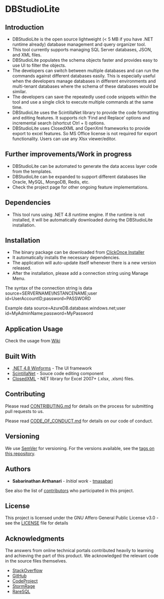 # DBStudioLite

## Introduction
- DBStudioLite is the open source lightweight (< 5 MB if you have .NET runtime already) database management and query organizer tool. 
- This tool currently supports managing SQL Server databases, JSON, and XML files. 
- DBStudioLite populates the schema objects faster and provides easy to use UI to filter the objects.
- The developers can switch between multiple databases and can run the commands against different databases easily. This is especially useful when the developers manage databases in different environments and multi-tenant databases where the schema of these databases would be similar.
- The developers can save the repeatedly used code snippets within the tool and use a single click to execute multiple commands at the same time.
- DBStudioLite uses the ScintillaNet library to provide the code formatting and editing features. It supports rich ‘Find and Replace’ options and incremental search (shortcut Ctrl + I) options.
- DBStudioLite uses ClosedXML and OpenXml frameworks to provide export to excel features. So MS Office license is not required for export functionality. Users can use any Xlsx viewer/editor.

## Further improvements/Work in progress
- DBStudioLite can be automated to generate the data access layer code from the templates.
- DBStudioLite can be expanded to support different databases like Oracle, MySQL, MongoDB, Redis, etc.
- Check the project page for other ongoing feature implementations.

## Dependencies
- This tool runs using .NET 4.8 runtime engine. If the runtime is not installed, it will be automatically downloaded during the DBStudioLite installation.

## Installation
- The binary package can be downloaded from [ClickOnce Installer](https://raw.githubusercontent.com/tmasabari/DBStudioLite/Pages/docs/installer/setup.exe)
- It automatically installs the necessary dependencies.
- The application will auto-update itself whenever there is a new version released.
- After the installation, please add a connection string using Manage Menu.

The syntax of the connection string is data source=SERVERNAME\INSTANCENAME;user id=UserAccountID;password=PASSWORD

Example data source=AzureDB.database.windows.net;user id=MyAdminName;password=MyPassword

## Application Usage
Check the usage from [Wiki](../../wiki) 

## Built With

* [.NET 4.8 Winforms](https://github.com/dotnet/winforms) - The UI framework
* [ScintillaNet](https://github.com/jacobslusser/ScintillaNET) - Souce code editing component
* [ClosedXML](https://github.com/ClosedXML/ClosedXML) - NET library for Excel 2007+ (.xlsx, .xlsm) files. 

## Contributing

Please read [CONTRIBUTING.md](CONTRIBUTING.md) for details on the process for submitting pull requests to us.

Please read [CODE_OF_CONDUCT.md](CODE_OF_CONDUCT.md) for details on our code of conduct.

## Versioning

We use [SemVer](http://semver.org/) for versioning. For the versions available, see the [tags on this repository](https://github.com/tmasabari/DBStudioLite/tags). 

## Authors

* **Sabarinathan Arthanari** - *Initial work* - [tmasabari](https://github.com/tmasabari)

See also the list of [contributors](https://github.com/tmasabari/DBStudioLite/contributors) who participated in this project.

## License

This project is licensed under the GNU Affero General Public License v3.0 - see the [LICENSE](LICENSE) file for details

## Acknowledgments
The answers from online technical portals contributed heavily to learning and achieving the part of this product. We acknowledged the relevant code in the source files themselves.

*  [StackOverflow](https://stackoverflow.com/)
*  [GitHub](https://github.com)
*  [CodeProject](https://www.codeproject.com)
*  [StormRage](http://www.stormrage.com)
*  [RareSQL](https://raresql.com)
